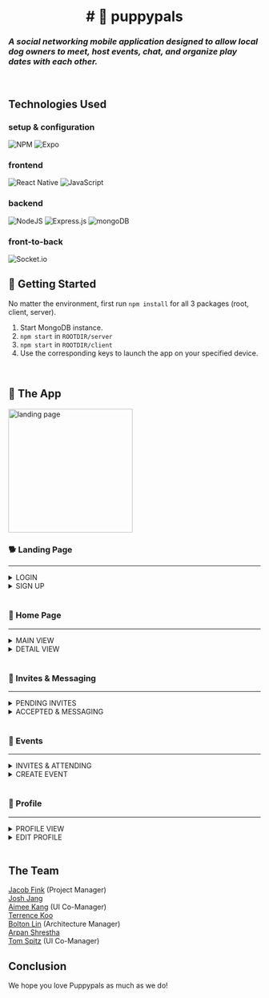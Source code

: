 <h1 align="center">
  <br>
    # 🐶 puppypals
    <h3 align="left">
        <i>A social networking mobile application designed to allow local dog owners to meet,
           host events, chat, and organize play dates with each other.</i>
      <br>
    </h3>
    <br>
</h1>

## Technologies Used

### setup & configuration
![NPM](https://img.shields.io/badge/NPM-%23CB3837.svg?style=for-the-badge&logo=npm&logoColor=white)
![Expo](https://img.shields.io/badge/Expo-%2320232a.svg?&style=for-the-badge&logo=expo&logoColor=blue)

### frontend
![React Native](https://img.shields.io/badge/react_native-%2320232a.svg?style=for-the-badge&logo=react&logoColor=%2361DAFB)
![JavaScript](https://img.shields.io/badge/javascript-%23323330.svg?style=for-the-badge&logo=javascript&logoColor=%23F7DF1E)

### backend
![NodeJS](https://img.shields.io/badge/node.js-6DA55F?style=for-the-badge&logo=node.js&logoColor=white)
![Express.js](https://img.shields.io/badge/express.js-%23404d59.svg?style=for-the-badge&logo=express&logoColor=%2361DAFB)
![mongoDB](https://img.shields.io/badge/mongoDB-FFF?style=for-the-badge&logo=mongodb&logoColor=green)

### front-to-back
![Socket.io](https://img.shields.io/badge/socket.io-FFF?style=for-the-badge&logo=socket.io&logoColor=black)
<br>

## 🚀 Getting Started

No matter the environment, first run `npm install` for all 3 packages (root, client, server).

1. Start MongoDB instance.
2. `npm start` in `ROOTDIR/server`
3. `npm start` in `ROOTDIR/client`
4. Use the corresponding keys to launch the app on your specified device.
<br>

## 🐾 The App
<img width="247.5" alt="landing page" src="https://user-images.githubusercontent.com/112882051/224513607-b23c1c25-df1e-42ad-b301-b814d95141f9.png">

<br>

### 🐕 Landing Page
<hr>
<details>
<summary>LOGIN</summary>
<br>
<ul>
  <li>Authenticates users who have already created an account</li>
  <li>Redirects to "Home" page on successful login</li>
  <li>Nav Bar (bottom) is rendered upon succesful login</li>
</ul>
<img width="247.5" alt="sign in" src="https://user-images.githubusercontent.com/112882051/224507524-c8424c43-cb2e-4128-91fa-1449488b6213.png">
</details>
<details>
  <summary>SIGN UP</summary>
  <br>
  <ul>
    <li>Allows for creation of new account</li>
    <li>Validates age-appropriateness of user (client spec. of 18 yrs or older)</li>
    <li>"Create Account" button directs new user to set up profile</li>
      <ul>
        <li>User uploads one Human pic</li>
        <li>User uploads one main Dog pic, and up to five additional Dog pics</li>
        <li>User builds profile w/ variety of text inputs and dropdown inputs</li>
        <li>Upon successful account creation, new user is redirected to "Home" page</li>
        <li>Nav Bar (bottom) is rendered</li>
      </ul>
  </ul>
  <img width="247.5" alt="sign up" src="https://user-images.githubusercontent.com/112882051/224507661-154cf8b5-4bcd-441e-9c93-7c6ba00c13d7.png">
</details>
<br>

### 🦴 Home Page
<hr>
<details>
  <summary>MAIN VIEW</summary>
  <br>
  <ul>
    <li>Swipe right to send a friend invite</li>
    <li>Swipe left to pass</li>
    <li>Use the <code>...</code> button to filter dogs</li>
  </ul>
  <div style="display: flex; flex-direction: row; align-items: space-evenly;">
    <img width="247.5" alt="home page" src="https://user-images.githubusercontent.com/112882051/224508184-f5ddff9f-0e18-44f9-9e78-2db4d6a63389.png">
    <img width="247.5" alt="filter dogs" src="https://user-images.githubusercontent.com/112882051/224508478-fc9952fd-f2db-441f-9396-0f8977da2ab1.png">
  </div>
</details>
<details>
  <summary>DETAIL VIEW</summary>
  <br>
  <ul>
    <li>Access by tapping main image</li>
    <li>Shows additional information about current dog & its owner (user)</li>
    <li>"Friendly" tags are conditionally rendered if they are `true`</li>
    <li>Swiping/cycling thru dogs is still possible</li>
  </ul>
  <img width="247.5" alt="more dog info" src="https://user-images.githubusercontent.com/112882051/224508878-1c4e0278-3d77-425f-9547-a77a66f943f3.png">
</details>
<br>

### 🐩 Invites & Messaging
<hr>
<details>
  <summary>PENDING INVITES</summary>
  <br>
  <ul>
    <li>Shows "invites", i.e. other users who have swiped right on your dog</li>
    <li>Similar to home page, swipe right to accept invite, swipe left to reject</li>
    <li><em>Future Enhancement: </em>tap invite to see associated profile</li>
  </ul>
  <img width="247.5" alt="accept invite" src="https://user-images.githubusercontent.com/112882051/224509002-5d1d29cf-c09d-4a62-805f-cad1945d6227.png">
</details>
<details>
  <summary>ACCEPTED & MESSAGING</summary>
  <br>
  <ul>
    <li>"Accepted" layout same as "Pending</li>
    <li>"Contains users whom you have swiped right to accept their invite, or vice-versa</li>
    <li>Tapping on a user in "accepted" brings up a chat view, with real-time messaging & emoji reaction capability</li>
  </ul>
  <img width="247.5" alt="messaging" src="https://user-images.githubusercontent.com/112882051/224509310-e9e62ac1-dbf8-44a7-9ff1-36cb95f9660e.png">
</details>
<br>

### 🌭 Events
<hr>
<details>
  <summary>INVITES & ATTENDING</summary>
  <br>
  <ul>
    <li>Shows events user is invited to/attending, based upon selected view</li>
    <li>Tapping on an event brings up details for the associated event</li>
    <li>User can RSVP to an event ("Invited" view) within event details modal</li>
  </ul>
  <div style="display: flex; flex-direction: row; align-items: space-evenly;">
    <img width="247.5" alt="invite or attending list" src="https://user-images.githubusercontent.com/112882051/224509938-07b4a04a-ed1a-4968-a216-53bcfa427638.png">
    <img width="247.5" alt="event details" src="https://user-images.githubusercontent.com/112882051/224510068-376694a0-6228-4060-96c4-6423a571b0e9.png">
  </div>
</details>
<details>
  <summary>CREATE EVENT</summary>
  <br>
  <ul>
    <li>Upon tapping ➕ icon, user can create a new event</li>
    <li>User can invite friends to the event before saving/creating</li>
  </ul>
  <img width="247.5" alt="invite or attending list" src="https://user-images.githubusercontent.com/112882051/224510147-10f3f24f-d058-4d8a-b059-5c49756a0bcb.png">
</details>
<br>

### 🦮 Profile
<hr>
<details>
  <summary>PROFILE VIEW</summary>
  <br>
  <ul>
    <li>Displays profile of the current user</li>
    <li>Renders available pics, information, and conditional "friendly" tags</li>
    <li>Tapping pencil brings up edit feature</li>
  </ul>
<img width="247.5" alt="profile" src="https://user-images.githubusercontent.com/112882051/224509724-37226e59-ab9b-4cc4-9482-131ca0199d58.png">
</details>
<details>
  <summary>EDIT PROFILE</summary>
  <br>
  <ul>
    <li>Allows customization of all dog pics</li>
    <li>City & State can be changed</li>
    <li>Bio can be edited</li>
    <li>All unedited/untouched items remain the same as pre-editing</li>
    <li>User has option to discard edits with "Go Back" button</li>
    <li><em>Future enhancement: </em>Street address can be changed</li>
  </ul>
<img width="247.5" alt="edit profile" src="https://user-images.githubusercontent.com/112882051/224509606-0b2f5c64-3a39-4362-9f2d-2156bfbab918.png">
</details>
<br>

## The Team
[Jacob Fink](https://github.com/Bradyhoo) (Project Manager) <br>
[Josh Jang](https://github.com/wooseok0717) <br>
[Aimee Kang](https://github.com/aimeekang) (UI Co-Manager) <br>
[Terrence Koo](https://github.com/tko0) <br>
[Bolton Lin](https://github.com/boltonlin) (Architecture Manager) <br>
[Arpan Shrestha](https://github.com/Pseudo08) <br>
[Tom Spitz](https://github.com/tjspitz) (UI Co-Manager)

## Conclusion
We hope you love Puppypals as much as we do!
